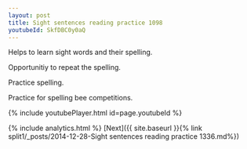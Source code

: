 ```yaml
---
layout: post
title: Sight sentences reading practice 1098
youtubeId: SkfDBC0y0aQ
---
```

 
 
Helps to learn sight words and their spelling.

Opportunitiy to repeat the spelling. 

Practice spelling. 
 
Practice for spelling bee competitions. 
 
{% include youtubePlayer.html id=page.youtubeId %}
 
 
{% include analytics.html %} 
[Next]({{ site.baseurl }}{% link  split1/_posts/2014-12-28-Sight sentences reading practice 1336.md%})
 
